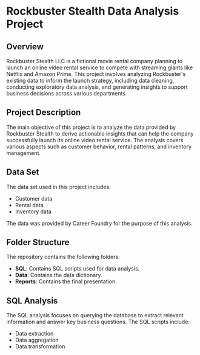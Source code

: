 # Rockbuster Stealth Data Analysis Project

## Overview
Rockbuster Stealth LLC is a fictional movie rental company planning to launch an online video rental service to compete with streaming giants like Netflix and Amazon Prime. This project involves analyzing Rockbuster's existing data to inform the launch strategy, including data cleaning, conducting exploratory data analysis, and generating insights to support business decisions across various departments.

## Project Description
The main objective of this project is to analyze the data provided by Rockbuster Stealth to derive actionable insights that can help the company successfully launch its online video rental service. The analysis covers various aspects such as customer behavior, rental patterns, and inventory management.

## Data Set
The data set used in this project includes:
- Customer data
- Rental data
- Inventory data

The data was provided by Career Foundry for the purpose of this analysis.

## Folder Structure
The repository contains the following folders:
- **SQL**: Contains SQL scripts used for data analysis.
- **Data**: Contains the data dictionary.
- **Reports**: Contains the final presentation.

## SQL Analysis
The SQL analysis focuses on querying the database to extract relevant information and answer key business questions. The SQL scripts include:
- Data extraction
- Data aggregation
- Data transformation


